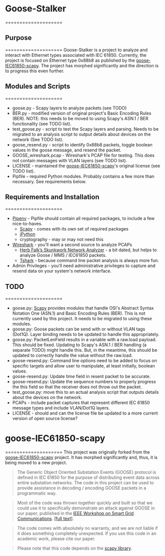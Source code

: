 # Goose-Stalker
====================

## Purpose
====================
Goose-Stalker is a project to analyze and interact with Ethernet types associated with IEC 61850. Currently, the project is focused on Ethernet type 0x88b8 as published by the [goose-IEC61850-scapy](https://github.com/mdehus/goose-IEC61850-scapy). The project has morphed significantly and the direction is to progress this even further.


## Modules and Scripts
====================
* goose.py - Scapy layers to analyze packets (see TODO)
* BER.py - modified version of original project's Basic Encoding Rules (BER). NOTE: this needs to be moved to using Scapy's ASN.1 / BER functionality (see TODO list).
* test_goose.py - script to test the Scapy layers and parsing. Needs to be migrated to an analysis script to output details about devices on the network (See TODO list).
* goose_resend.py - script to identify 0x88b8 packets, toggle boolean values in the goose message, and resend the packet. 
* GOOSE_wireshark.pcap - Wireshark's PCAP file for testing. This does not contain messages with VLAN layers (see TODO list).
* LICENSE - maintained the [goose-IEC61850-scapy](https://github.com/mdehus/goose-IEC61850-scapy)'s original license (see TODO list).
* Pipfile - required Python modules. Probably contains a few more than necessary. See requirements below.


## Requirements and Installation
====================

* [Pipenv](https://docs.pipenv.org/) - Pipfile should contain all required packages, to include a few nice-to-haves.
  * [Scapy](https://github.com/secdev/scapy) - comes with its own set of required packages
  * [iPython](https://ipython.org/)
  * cryptography - may or may not need this
* [Wireshark](https://www.wireshark.org/) - you'll want a second source to analyze PCAPs
  * [Herb Falk’s Skunkwork Network Analyzer](http://www.otb-consultingservices.com/home/shop/skunkworks-network-analyzer/) - a bit dated, but helps to analyze Goose / MMS / IEC61850 packets.
  * [Tshark](https://www.wireshark.org/docs/man-pages/tshark.html) - because command line packet analysis is always more fun.
* Admin Privileges - you'll need administrative privileges to capture and resend data on your system's network interface. 

## TODO
====================

* goose.py: [Scapy](https://github.com/secdev/scapy) provides modules that handle OSI's Abstract Syntax Notation One (ASN.1) and Basic Encoding Rules (BER). This is not currently used by this project. It needs to be migrated to using these modules.
* goose.py: Goose packets can be send with or without VLAN tags (Dot1Q). Layer binding needs to be updated to handle this appropriately.
* goose.py: PacketLenField results in a variable with a raw.load payload. This should be fixed. Updating to Scapy's ASN.1 / BER handling (a separate TODO) might handle this. But, in the meantime, this should be updated to correctly handle the value without the raw.load.
* goose-resend.py: Command line options need to be added to focus on specific targets and allow user to manipulate, at least initially, boolean values.
* goose-resend.py: Update time field in resent packet to be accurate.
* goose-resend.py: Update the sequence numbers to properly progress the this field so that the receiver does not throw out the packet.
* test_goose.py: move this to an actual analysis script that outputs details about the devices on the network.
* PCAPs - include packet captures that represent different IEC 61850 message types and include VLAN/Dot1Q layers.
* LICENSE - should and can the license file be updated to a more current version of open source license?

# goose-IEC61850-scapy
====================
This project was originally forked from the [goose-IEC61850-scapy](https://github.com/mdehus/goose-IEC61850-scapy) project. It has morphed significantly and, thus, it is being moved to a new project. 

> The Generic Object Oriented Substation Events (GOOSE) protocol is defined in IEC 61850 for the purpose of distributing event data across entire substation networks.  The code in this project can be used to provide assistance in decoding / encoding GOOSE packets in a programmatic way.

> Most of the code was thrown together quickly and built so that we could use it to specifically demonstrate an attack against GOOSE in our paper, published in the [IEEE Workshop on Smart Grid Communications](http://ieeexplore.ieee.org/xpl/login.jsp?tp=&arnumber=6477809&url=http%3A%2F%2Fieeexplore.ieee.org%2Fxpls%2Fabs_all.jsp%3Farnumber%3D6477809). [[full text]](http://markdehus.com/SGCOMM.pdf).

> The code comes with absolutely no warranty, and we are not liable if it does something completely unexpected.  If you use this code in an
academic work, please cite our paper.

> Please note that this code depends on the [scapy library](http://www.secdev.org/projects/scapy/).
